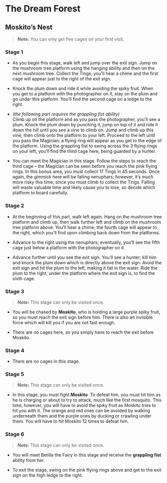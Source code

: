 # The Dream Forest

## Moskito’s Nest

> **Note:** You can only get five cages on your first visit.

### Stage 1

- As you begin this stage, walk left and jump over the exit sign. Jump on the mushroom tree platform using the hanging ability and then on the next mushroom tree. Collect the Tings; you’ll hear a chime and the first cage will appear just to the right of the exit sign.

- Knock the plum down and ride it while avoiding the spiky fruit. When you get to a platform with the photographer on it, stay on the plum and go under this platform. You’ll find the second cage on a ledge to the right.

- *(the following part requires the grappling fist ability)*  
  Climb up on the platform and as you pass the photographer, you’ll see a plum. Knock the plum down by punching it, jump on top of it and ride it down the hill until you see a vine to climb on. Jump and climb up this vine, then climb onto the platform to your left. Proceed to the left until you pass the Magician; a flying ring will appear as you get to the edge of the platform. Using the grappling fist to swing across the 3 flying rings on your left, you’ll find the third cage here, being guarded by a hunter.

- You can meet the Magician in this stage. Follow the steps to reach the third cage – the Magician can be seen before you reach the pink flying rings. In this bonus area, you must collect 17 Tings in 45 seconds. Once again, the gimmick here will be falling nenuphars; however, it’s much more risky this time, since you must climb to collect the Tings. Falling will waste valuable time and likely cause you to lose, so decide which platform to board carefully.

### Stage 2

- At the beginning of this part, walk left again. Hang on the mushroom tree platform and climb up, then walk further left and climb on the mushroom tree platform above. You’ll hear a chime; the fourth cage will appear to the right, which you’ll find upon climbing back down from the platforms.

- Advance to the right using the nenuphars; eventually, you’ll see the fifth cage just below a platform with the photographer on it.

- Advance further until you see the exit sign. You’ll see a hunter; kill him and knock the plum down which is directly above the exit sign. Avoid the exit sign and hit the plum to the left, making it fall in the water. Ride the plum to the right, under the platform where the exit sign is, to find the sixth cage.

### Stage 3

> **Note:** This stage can only be visited once.

- You will be chased by **Moskito**, who is holding a large purple spiky fruit, so you must reach the exit sign before him. There is also an invisible force which will kill you if you are not fast enough. 

- There are no cages here, so you simply have to reach the exit before Moskito.

### Stage 4

- There are no cages in this stage.

### Stage 5

> **Note:** This stage can only be visited once.

- In this stage, you must fight **Moskito**. To defeat him, you must hit him as he is charging or about to try to attack, much like the first mosquito. This time, however, you will have to avoid the spiky fruit as Moskito tries to hit you with it. The orange and red ones can be avoided by walking underneath them and the purple ones by ducking or crawling under them. You will have to hit Moskito 12 times to defeat him.

### Stage 6

> **Note:** This stage can only be visited once.

- You will meet Betilla the Fairy in this stage and receive the **grappling fist** ability from her.

- To exit the stage, swing on the pink flying rings above and get to the exit sign on the high ledge to the right.
